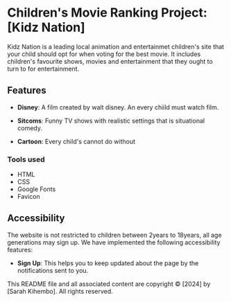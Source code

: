 # Children's Movie Ranking Project: [Kidz Nation]
Kidz Nation is a leading local animation and entertainmet children's site that your child should opt for when voting for the best movie. It includes children's favourite shows, movies and entertainment that they ought to turn to for entertainment.


## Features


- **Disney**: A film created by walt disney. An every chiild must watch film.

- **Sitcoms**: Funny TV shows with realistic settings that is situational comedy.

- **Cartoon**: Every child's cannot do without

### Tools used
- HTML
- CSS
- Google Fonts
- Favicon

## Accessibility

The website is not restricted to children between 2years to 18years, all age generations may sign up. We have implemented the following accessibility features:


- **Sign Up**: This helps you to keep updated about the page by the notifications sent to you.




This README file and all associated content are copyright © [2024] by [Sarah Kihembo]. All rights reserved.